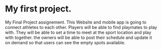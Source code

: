 # My first project.
 My Final Project assignement.
 This Website and mobile app is going to connect athletes to each other.
 Players will be able to find playmates to play with.
 They will be able to set a time to meet at the sport location and play with together.
 the owners will be able to post their schedule and update it on demand so that users can see the empty spots available.

